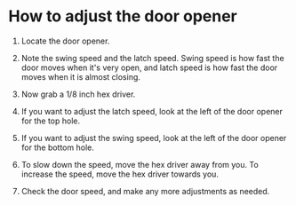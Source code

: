 # How to adjust the door opener

1. Locate the door opener.



2. Note the swing speed and the latch speed. Swing speed is how fast the door moves when it's very open, and latch speed is how fast the door moves when it is almost closing.



3. Now grab a 1/8 inch hex driver.



4. If you want to adjust the latch speed, look at the left of the door opener for the top hole.



5. If you want to adjust the swing speed, look at the left of the door opener for the bottom hole.



6. To slow down the speed, move the hex driver away from you. To increase the speed, move the hex driver towards you.



7. Check the door speed, and make any more adjustments as needed.